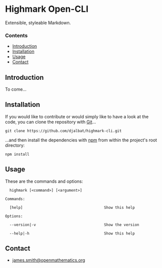 # Highmark Open-CLI

Extensible, styleable Markdown.

### Contents

- [Introduction](#introduction)
- [Installation](#installation)
- [Usage](#usage)
- [Contact](#contact)

## Introduction

To come...

## Installation

If you would like to contribute or would simply like to have a look at the code, you can clone the repository with [Git](https://git-scm.com/)...

    git clone https://github.com/djalbat/highmark-cli.git

...and then install the dependencies with [npm](https://www.npmjs.com/) from within the project's root directory:

    npm install

## Usage

These are the commands and options:

```
  highmark [<command>] [<argument>]          

Commands:

  [help]                                     Show this help
  
Options:

  --version|-v                               Show the version

  --help|-h                                  Show this help
```

## Contact

* james.smith@openmathematics.org
